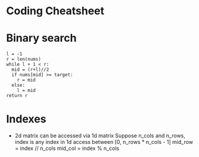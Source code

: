 # Coding Cheatsheet

# Binary search
```
l = -1
r = len(nums)
while l + 1 < r:
  mid = (r+l)//2
  if nums[mid] >= target:
    r = mid
  else:
    l = mid
return r
```

# Indexes
- 2d matrix can be accessed via 1d matrix
Suppose n_cols and n_rows,
index is any index in 1d access between [0, n_rows * n_cols - 1]
mid_row = index // n_cols
mid_col = index % n_cols
